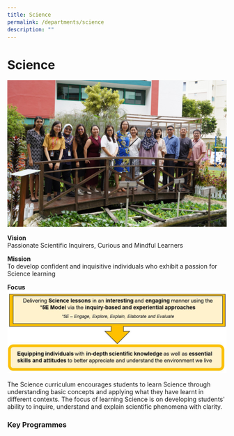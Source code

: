 ```yaml
---
title: Science
permalink: /departments/science
description: ""
---
```

# **Science**

![](/images/DSC00107.jpg)

**Vision**     
Passionate Scientific Inquirers, Curious and Mindful Learners  

**Mission**      
To develop confident and inquisitive individuals who exhibit a passion for Science learning

**Focus**
![](/images/ScienceImg.jpg)

The Science curriculum encourages students to learn Science through understanding basic concepts and applying what they have learnt in different contexts. The focus of learning Science is on developing students' ability to inquire, understand and explain scientific phenomena with clarity.  

### Key Programmes
